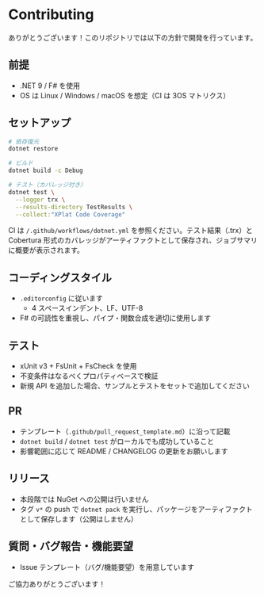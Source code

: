 # Contributing

ありがとうございます！このリポジトリでは以下の方針で開発を行っています。

## 前提

- .NET 9 / F# を使用
- OS は Linux / Windows / macOS を想定（CI は 3OS マトリクス）

## セットアップ

```bash
# 依存復元
dotnet restore

# ビルド
dotnet build -c Debug

# テスト（カバレッジ付き）
dotnet test \
  --logger trx \
  --results-directory TestResults \
  --collect:"XPlat Code Coverage"
```

CI は `/.github/workflows/dotnet.yml` を参照ください。テスト結果（.trx）と
Cobertura 形式のカバレッジがアーティファクトとして保存され、ジョブサマリに概要が表示されます。

## コーディングスタイル

- `.editorconfig` に従います
  - 4 スペースインデント、LF、UTF-8
- F# の可読性を重視し、パイプ・関数合成を適切に使用します

## テスト

- xUnit v3 + FsUnit + FsCheck を使用
- 不変条件はなるべくプロパティベースで検証
- 新規 API を追加した場合、サンプルとテストをセットで追加してください

## PR

- テンプレート（`.github/pull_request_template.md`）に沿って記載
- `dotnet build` / `dotnet test` がローカルでも成功していること
- 影響範囲に応じて README / CHANGELOG の更新をお願いします

## リリース

- 本段階では NuGet への公開は行いません
- タグ `v*` の push で `dotnet pack` を実行し、パッケージをアーティファクトとして保存します（公開はしません）

## 質問・バグ報告・機能要望

- Issue テンプレート（バグ/機能要望）を用意しています

ご協力ありがとうございます！
